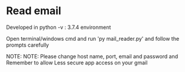 # Read email 
Developed in python -v : 3.7.4 environment

Open terminal/windows cmd and run 'py mail_reader.py' and follow the prompts carefully

NOTE: NOTE: Please change host name, port, email and password and Remember to allow Less secure app access on your gmail


